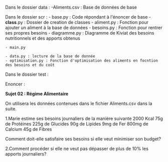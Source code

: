 Dans le dossier data :
    -Aliments.csv : Base de données de base

Dans le dossier scr :
    - base.py : Code répondant à l'énoncer de base
    - __class__.py : Dossier de creation de classes
    - aliment.py : Fonction pour ajouter un aliment à la base de données
    - besoins.py : Fonction pour rentrer ses propres besoins
    - diagramme.py : Diagramme de Kiviat  des besoins nutritionnels et des apports obtenus

    - main.py

    - data.py : lecture de la base de donnée
    - optimisation.py : Fonction d'optimisation des aliments en focntion des besoins et du coût

Dans le dossier test :





Enoncer :

**Sujet 02 : Régime Alimentaire**

On utilisera les données contenues dans le fichier Aliments.csv dans la suite.

1.Marie estime ses besoins journaliers de la manière suivante
    2000 Kcal
    75g de Protéines
    225g de Glucides
    90g de Lipides
    9mg de Fer
    800mg de Calcium
    45g de Fibres 
  
Comment doit-elle satisfaire ses besoins si elle veut minimiser son budget?


2.Comment procéder si elle ne veut pas dépasser de plus de 10% les apports journaliers?